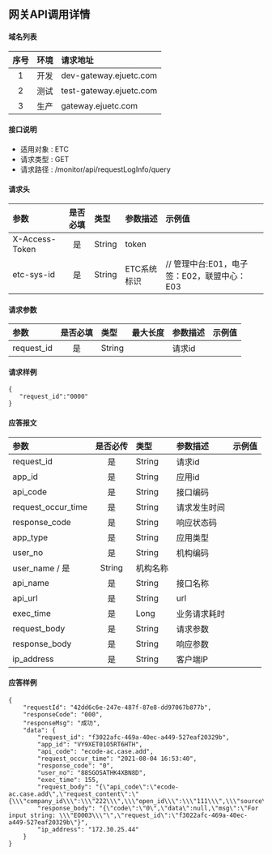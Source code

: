 ## 网关API调用详情

#### 域名列表

| 序号  | 环境  | 请求地址           |
| :---: | :---: | :----------------- |
|   1   | 开发  | dev-gateway.ejuetc.com  |
|   2   | 测试  | test-gateway.ejuetc.com |
|   3   | 生产  | gateway.ejuetc.com  |

#### 接口说明
* 适用对象 : ETC
* 请求类型 : GET
* 请求路径 : /monitor/api/requestLogInfo/query

#### 请求头
| 参数           | 是否必填 | 类型   | 参数描述    | 示例值                    |
| :------------- | :------: | :----- | :---------- | :------------------------ |
| X-Access-Token |    是    | String | token       |                           |
| etc-sys-id     |    是    | String | ETC系统标识   | // 管理中台:E01，电子签：E02，联盟中心：E03|


#### 请求参数
| 参数       | 是否必填 | 类型   | 最大长度 | 参数描述 | 示例值 |
| :--------- | :------: | :----- | :------- | :------- | :----- |
| request_id |    是    | String |          | 请求id |        |

#### 请求样例

```
{
   "request_id":"0000"
}
```


#### 应答报文
| 参数              | 是否必传 | 类型    |      参数描述        | 示例值     |
| :---------------- | :------: | :------ | :------------------- | :--------- |
| request_id        |    是    | String    |      请求id          |            |
| app_id            |    是    | String  |      应用id        |            |
| api_code          |    是    | String  |      接口编码    |            |
| request_occur_time  |    是    | String  |      请求发生时间    |            |
| response_code    |    是    | String  |      响应状态码        |            |  
| app_type         |    是    | String  |      应用类型        |            |
| user_no          |    是    | String  |      机构编码             |            |
| user_name        /    是    | String  |      机构名称        |       |
| api_name         |    是    | String  |      接口名称        |            |
| api_url          |    是    | String  |      url        |            |
| exec_time        |    是    | Long    |      业务请求耗时        |            |
| request_body     |    是    | String  |      请求参数        |            |
| response_body    |    是    | String  |      响应参数        |            |
| ip_address       |    是    | String  |      客户端IP        |            |


#### 应答样例
```
{
    "requestId": "42dd6c6e-247e-487f-87e8-dd97067b877b",
    "responseCode": "000",
    "responseMsg": "成功",
    "data": {
        "request_id": "f3022afc-469a-40ec-a449-527eaf20329b",
        "app_id": "VY9XET01O5RT6HTH",
        "api_code": "ecode-ac.case.add",
        "request_occur_time": "2021-08-04 16:53:40",
        "response_code": "0",
        "user_no": "88SGOSATHK4XBN8D",
        "exec_time": 155,
        "request_body": "{\"api_code\":\"ecode-ac.case.add\",\"request_content\":\"{\\\"company_id\\\":\\\"222\\\",\\\"open_id\\\":\\\"111\\\",\\\"source\\\":\\\"1\\\"}\",\"sign\":\"amdbAvQHd8uCYnFzqPaOHcdBOyXN5VnEQoRTXy7PYbUqdTE+W/aIt4P0eS3hlSET9YJ1E3oSUWr4XtIqpqzXSLxtysGt5ads4wi7qU6+CuSeZRMHIMh1kbGOHJ9yfS/1jDR3FQKr6H0MLq8ILueQKWFk+Syb0bELzLLkHOiZiMY=\",\"app_id\":\"VY9XET01O5RT6HTH\",\"nonce\":\"400247\",\"timestamp\":1628067217644}",
        "response_body": "{\"code\":\"0\",\"data\":null,\"msg\":\"For input string: \\\"EO003\\\"\",\"request_id\":\"f3022afc-469a-40ec-a449-527eaf20329b\"}",
        "ip_address": "172.30.25.44"
    }
}
```